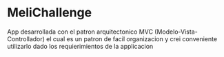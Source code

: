 # MeliChallenge

App desarrollada con el patron arquitectonico MVC (Modelo-Vista-Controllador) el cual es un patron de facil organizacion y crei conveniente utilizarlo dado los requierimientos de la applicacion
